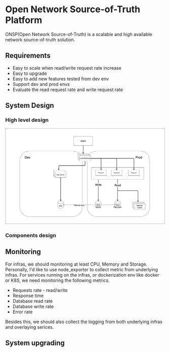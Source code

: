 # Open Network Source-of-Truth Platform

ONSP(Open Network Source-of-Truth) is a scalable and high available network source-of-truth solution.

## Requirements
- Easy to scale when read/write request rate increase
- Easy to upgrade
- Easy to add new features tested from dev env
- Support dev and prod envs
- Evaluate the read request rate and write request rate

## System Design
### High level design
![alt text](docs/images/high_level.png)
### Components design


## Monitoring
For infras, we should monitoring at least CPU, Memory and Storage. Personally, I'd like to use node_exporter to collect metric from underlying infras.
For services running on the infras, or dockerization env like docker or K8S, we need monitoring the following metrics.
- Requests rate - read/write
- Response time
- Database read rate
- Database write rate
- Error rate

Besides this, we should also collect the logging from both underlying infras and overlaying serices.

## System upgrading

